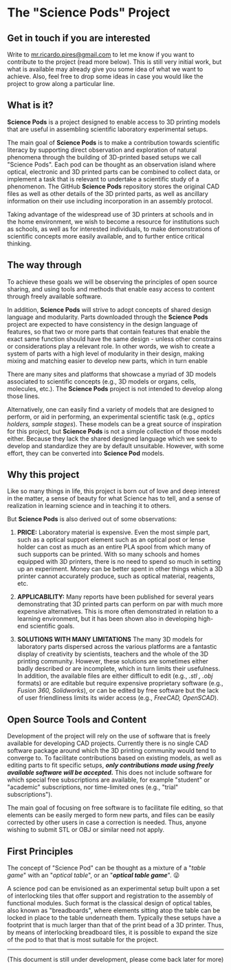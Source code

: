 # The "Science Pods" Project

## Get in touch if you are interested

Write to mr.ricardo.pires@gmail.com to let me know if you want to contribute to the project (read more below). This is still very initial work, but what is available may already give you some idea of what we want to achieve. Also, feel free to drop some ideas in case you would like the project to grow along a particular line.

## What is it?

**Science Pods** is a project designed to enable access to 3D printing models that are useful in assembling scientific laboratory experimental setups.

The main goal of **Science Pods** is to make a contribution towards scientific literacy by supporting direct observation and exploration of natural phenomena through the building of 3D-printed based setups we call "Science Pods". Each pod can be thought as an observation island where optical, electronic and 3D printed parts can be combined to collect data, or implement a task that is relevant to undertake a scientific study of a phenomenon. The GitHub **Science Pods** repository stores the original CAD files as well as other details of the 3D printed parts, as well as ancillary information on their use including incorporation in an assembly protocol.

Taking advantage of the widespread use of 3D printers at schools and in the home environment, we wish to become a resource for institutions such as schools, as well as for interested individuals, to make demonstrations of scientific concepts more easily available, and to further entice critical thinking.

## The way through

To achieve these goals we will be observing the principles of open source sharing, and using tools and methods that enable easy access to content through freely available software.

In addition, **Science Pods** will strive to adopt concepts of shared design language and modularity. Parts downloaded through the **Science Pods** project are expected to have consistency in the design language of features, so that two or more parts that contain features that enable the exact same function should have the same design - unless other constrains or considerations play a relevant role. In other words, we wish to create a system of parts with a high level of modularity in their design, making mixing and matching easier to develop new parts, which in turn enable 

There are many sites and platforms that showcase a myriad of 3D models associated to scientific concepts (e.g., 3D models or organs, cells, molecules, etc.). The **Science Pods** project is not intended to develop along those lines.

Alternatively, one can easily find a variety of models that are designed to perform, or aid in performing, an experimental scientific task (e.g., _optics holders, sample stages_). These models can be a great source of inspiration for this project, but **Science Pods** is not a simple collection of those models either. Because they lack the shared designed language which we seek to develop and standardize they are by default unsuitable. However, with some effort, they can be converted into **Science Pod** models.

## Why this project

Like so many things in life, this project is born out of love and deep interest in the matter, a sense of beauty for what Science has to tell, and a sense of realization in learning science and in teaching it to others.

But **Science Pods** is also derived out of some observations:

1. **PRICE:** Laboratory material is expensive. Even the most simple part, such as a optical support element such as an optical post or lense holder can cost as much as an entire PLA spool from which many of such supports can be printed. With so many schools and homes equipped with 3D printers, there is no need to spend so much in setting up an experiment. Money can be better spent in other things which a 3D printer cannot accurately produce, such as optical material, reagents, etc.

2. **APPLICABILITY:** Many reports have been published for several years demonstrating that 3D printed parts can perform on par with much more expensive alternatives. This is more often demonstrated in relation to a learning environment, but it has been shown also in developing high-end scientific goals.

3. **SOLUTIONS WITH MANY LIMITATIONS** The many 3D models for laboratory parts dispersed across the various platforms are a fantastic display of creativity by scientists, teachers and the whole of the 3D printing community. However, these solutions are sometimes either badly described or are incomplete, which in turn limits their usefulness. In addition, the available files are either difficult to edit (e.g., _.stl , .obj_ formats) or are editable but require expensive proprietary software (e.g., _Fusion 360, Solidworks_), or can be edited by free software but the lack of user friendliness limits its wider access (e.g., _FreeCAD, OpenSCAD_).

## Open Source Tools and Content

Development of the project will rely on the use of software that is freely available for developing CAD projects. Currently there is no single CAD software package around which the 3D printing community would tend to converge to. To facilitate contributions based on existing models, as well as editing parts to fit specific setups, _**only contributions made using freely available software will be accepted.**_ This does not include software for which special free subscriptions are available, for example "student" or "academic" subscriptions, nor time-limited ones (e.g., "trial" subscriptions").

The main goal of focusing on free software is to facilitate file editing, so that elements can be easily merged to form new parts, and files can be easily corrected by other users in case a correction is needed. Thus, anyone wishing to submit STL or OBJ or similar need not apply.

## First Principles

The concept of "Science Pod" can be thought as a mixture of a "_table game_" with an "_optical table_", or an "_**optical table game**_". 😜

A science pod can be envisioned as an experimental setup built upon a set of interlocking tiles that offer support and registration to the assembly of functional modules. Such format is the classical design of optical tables, also known as "breadboards", where elements sitting atop the table can be locked in place to the table underneath them. Typically these setups have a footprint that is much larger than that of the print bead of a 3D printer. Thus, by means of interlocking breadboard tiles, it is possible to expand the size of the pod to that that is most suitable for the project.

______

(This document is still under development, please come back later for more)

